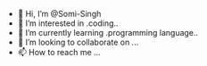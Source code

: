 - 👋 Hi, I’m @Somi-Singh
- 👀 I’m interested in .coding..
- 🌱 I’m currently learning .programming language..
- 💞️ I’m looking to collaborate on ...
- 📫 How to reach me ...

<!---
Somi-Singh/Somi-Singh is a ✨ special ✨ repository because its `README.md` (this file) appears on your GitHub profile.
You can click the Preview link to take a look at your changes.
--->
